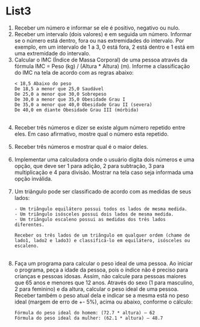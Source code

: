 # List3

<ol>
  <li>
    Receber um número e informar se ele é positivo, negativo ou nulo.<br>
  </li>
  
  <li>
    Receber um intervalo (dois valores) e em seguida um número. Informar se o número está dentro, fora ou nas extremidades do intervalo. Por exemplo, em um intervalo de 1 a 3, 0 está fora, 2 está dentro e 1 está em uma extremidade do intervalo.<br>
  </li>

  <li>
    Calcular o IMC (Índice de Massa Corporal) de uma pessoa através da fórmula IMC = Peso (kg) / (Altura * Altura) (m). Informe a classificação do IMC na tela de acordo com as regras abaixo:
  
    < 18,5 Abaixo do peso 
    De 18,5 a menor que 25,0 Saudável 
    De 25,0 a menor que 30,0 Sobrepeso
    De 30,0 a menor que 35,0 Obesidade Grau I 
    De 35,0 a menor que 40,0 Obesidade Grau II (severa) 
    De 40,0 em diante Obesidade Grau III (mórbida)
  </li>
  
  <br>
    
  <li>
    Receber três números e dizer se existe algum número repetido entre eles. Em caso afirmativo, mostre qual o número esta repetido.
  </li>
  
  <br>
  
  <li>
    Receber três números e mostrar qual é o maior deles.
  </li>
  
  <br>
  
  <li>
    Implementar uma calculadora onde o usuário digita dois números e uma opção, que deve ser 1 para adição, 2 para subtração, 3 para multiplicação e 4 para divisão. Mostrar na tela caso seja informada uma opção inválida.
  </li>
  
  <br>
  
  <li>
    Um triângulo pode ser classificado de acordo com as medidas de seus lados: 

    - Um triângulo equilátero possui todos os lados de mesma medida. 
    - Um triângulo isósceles possui dois lados de mesma medida. 
    - Um triângulo escaleno possui as medidas dos três lados diferentes. 

    Receber os três lados de um triângulo em qualquer ordem (chame de lado1, lado2 e lado3) e classificá-lo em equilátero, isósceles ou escaleno.
  </li>
  
  <br>
  
  <li>
    Faça um programa para calcular o peso ideal de uma pessoa. Ao iniciar o programa, peça a idade da pessoa, pois o índice não é preciso para crianças e pessoas idosas.
    Assim, não calcule para pessoas maiores que 65 anos e menores que 12 anos. Através do sexo (1 para masculino, 2 para feminino) e da altura, calcular o peso ideal de uma pessoa. 
    Receber também o peso atual dela e indicar se a mesma está no peso ideal (margem de erro de +- 5%), acima ou abaixo, conforme o cálculo: 

    Fórmula do peso ideal do homem: (72.7 * altura) – 62 
    Fórmula do peso ideal da mulher: (62.1 * altura) – 48.7
  </li>
  
  <br>
  
</ol>

